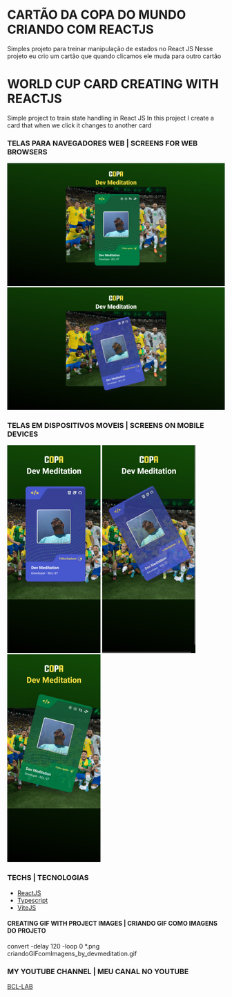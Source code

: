 # CARTÃO DA COPA DO MUNDO CRIANDO COM REACTJS
Simples projeto para treinar manipulação de estados no React JS 
Nesse projeto eu crio um cartão que quando clicamos ele muda para outro cartão

#  WORLD CUP CARD CREATING WITH REACTJS
Simple project to train state handling in React JS 
In this project I create a card that when we click it changes to another card

### TELAS PARA NAVEGADORES WEB | SCREENS FOR WEB BROWSERS
![screenDesktop1](/src/assets/001.png) 
![screenDesktop2](/src/assets/002.png)

### TELAS EM DISPOSITIVOS MOVEIS | SCREENS ON MOBILE DEVICES
![screenMobile1](/src/assets/005.png) 
![screenMobile2](/src/assets/006.png)
![screenMobile3](/src/assets/007.png)

### TECHS | TECNOLOGIAS
- [ReactJS](https://reactjs.org)
- [Typescript](https://www.typescriptlang.org/)
- [ViteJS](https://vitejs.dev/)


#### CREATING GIF WITH PROJECT IMAGES | CRIANDO GIF COMO IMAGENS DO PROJETO
convert -delay 120 -loop 0 *.png criandoGIFcomImagens_by_devmeditation.gif


### MY YOUTUBE CHANNEL | MEU CANAL NO YOUTUBE

[BCL-LAB](https://youtube.com/@bcllab)